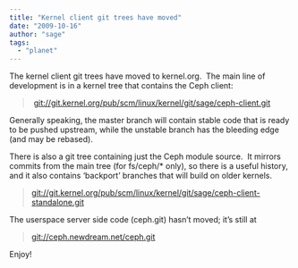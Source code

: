 ```yaml
---
title: "Kernel client git trees have moved"
date: "2009-10-16"
author: "sage"
tags: 
  - "planet"
---
```


The kernel client git trees have moved to kernel.org.  The main line of development is in a kernel tree that contains the Ceph client:

>  [git://git.kernel.org/pub/scm/linux/kernel/git/sage/ceph-client.git](http://git.kernel.org/?p=linux/kernel/git/sage/ceph-client.git;a=summary)

Generally speaking, the master branch will contain stable code that is ready to be pushed upstream, while the unstable branch has the bleeding edge (and may be rebased).

There is also a git tree containing just the Ceph module source.  It mirrors commits from the main tree (for fs/ceph/\* only), so there is a useful history, and it also contains ‘backport’ branches that will build on older kernels.

> [git://git.kernel.org/pub/scm/linux/kernel/git/sage/ceph-client-standalone.git](http://git.kernel.org/?p=linux/kernel/git/sage/ceph-client-standalone.git;a=summary)

The userspace server side code (ceph.git) hasn’t moved; it’s still at

> [git://ceph.newdream.net/ceph.git](http://ceph.newdream.net/git/?p=ceph.git;a=summary)

Enjoy!

